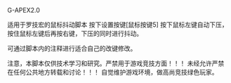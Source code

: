 G-APEX2.0

适用于罗技宏的鼠标抖动脚本
按下设置按键[鼠标按键5]
按下鼠标左键自动下压，按住鼠标左键后再按右键，下压的同时进行抖动。

可通过脚本内的注释进行适合自己的改键修改。

注意，本脚本仅供技术学习和研究。严禁用于游戏竞技方面！！！
未经允许严禁在任何公共地方转载和讨论！！！
自觉维护游戏环境，做高尚竞技绿色玩家。

